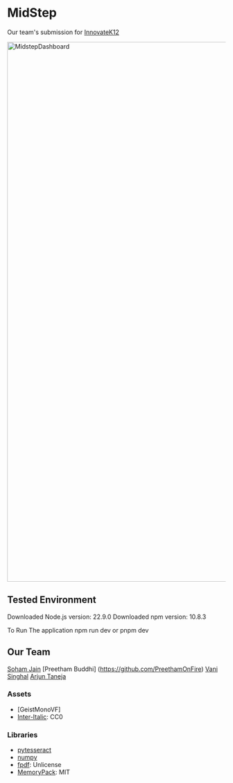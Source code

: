 # MidStep

Our team's submission for [InnovateK12](https://innovatek12.devpost.com) 

<img width="1241" alt="MidstepDashboard" src="https://github.com/user-attachments/assets/64bfc47d-1117-4623-9913-c0905adb91e1">

## Tested Environment
Downloaded Node.js version: 22.9.0
Downloaded npm version: 10.8.3

To Run The application
npm run dev or pnpm dev

## Our Team

[Soham Jain](https://github.com/J8Soham)
[Preetham Buddhi] (https://github.com/PreethamOnFire)
[Vani Singhal]()
[Arjun Taneja](https://github.com/Arjun83-png)


### Assets

- [GeistMonoVF]
- [Inter-Italic](https://fonts.google.com/specimen/Inter): CC0

### Libraries

- [pytesseract](https://pypi.org/project/pytesseract/)
- [numpy](https://numpy.org)
- [fpdf](http://www.fpdf.org): Unlicense
- [MemoryPack](https://github.com/Cysharp/MemoryPack): MIT

